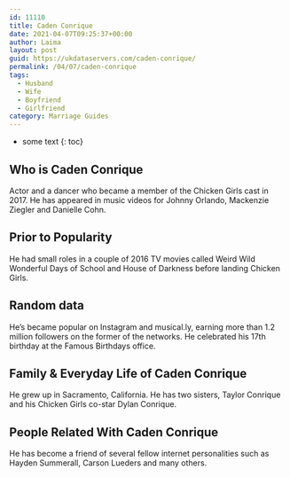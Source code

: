 ```yaml
---
id: 11110
title: Caden Conrique
date: 2021-04-07T09:25:37+00:00
author: Laima
layout: post
guid: https://ukdataservers.com/caden-conrique/
permalink: /04/07/caden-conrique
tags:
  - Husband
  - Wife
  - Boyfriend
  - Girlfriend
category: Marriage Guides
---
```


* some text
{: toc}


## Who is Caden Conrique
                  
                  
                  
Actor and a dancer who became a member of the Chicken Girls cast in 2017. He has appeared in music videos for Johnny Orlando, Mackenzie Ziegler and Danielle Cohn.  
                  
              
            
              
            
                
                
                
## Prior to Popularity
                  
                  
                  
He had small roles in a couple of 2016 TV movies called Weird Wild Wonderful Days of School and House of Darkness before landing Chicken Girls. 
                  
              
            
              
            
                
                
                
## Random data
                  
                  
                  
He&#8217;s became popular on Instagram and musical.ly, earning more than 1.2 million followers on the former of the networks. He celebrated his 17th birthday at the Famous Birthdays office.  
                  
              
            
              
            
                
                
                
## Family & Everyday Life of Caden Conrique
                  
                  
                  
He grew up in Sacramento, California. He has two sisters, Taylor Conrique and his Chicken Girls co-star Dylan Conrique. 
                  
              
            
              
            
                
                
                
## People Related With Caden Conrique
                  
                  
                  
He has become a friend of several fellow internet personalities such as Hayden Summerall, Carson Lueders and many others. 
                  
              
            
              
            
                
              
            
              
              
            
            
              
            
          
          
          
